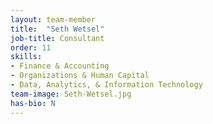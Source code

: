 ```yaml
---
layout: team-member
title:  "Seth Wetsel"
job-title: Consultant
order: 11
skills:
- Finance & Accounting
- Organizations & Human Capital
- Data, Analytics, & Information Technology
team-image: Seth-Wetsel.jpg
has-bio: N
---
```

